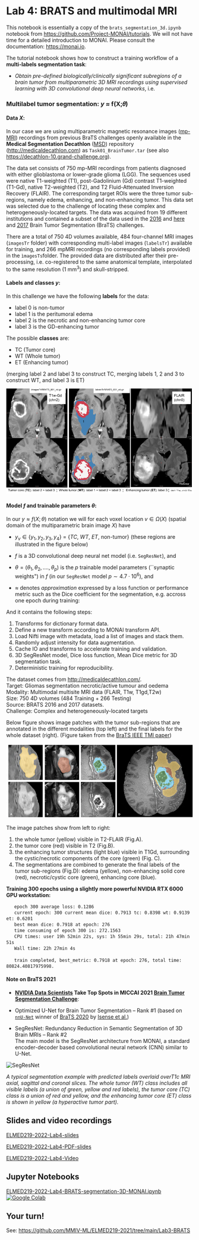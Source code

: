 # Lab 4: BRATS and multimodal MRI

This notebook is essentially a copy of the `brats_segmentation_3d.ipynb` notebook from https://github.com/Project-MONAI/tutorials. We will not have time for a detailed introduction to MONAI. Please consult the documentation: https://monai.io.

The tutorial notebook shows how to construct a training workflow of a **multi-labels segmentation task**:<br>

- _Obtain pre-defined biologically/clinically significant subregions of a brain tumor from multiparametric 3D MRI recordings using supervised learning with 3D convolutional deep neural networks_, i.e.

### Multilabel tumor segmentation:  _y_ ≈ f(X;𝜃)

#### Data _X_:

In our case we are using multiparametric magnetic resonance images ([mp-MRI](https://en.wikipedia.org/wiki/MRI_sequence)) recordings from previous BraTS challenges openly available in the **Medical Segmentation Decathlon** ([MSD](https://arxiv.org/abs/2106.05735)) repository (http://medicaldecathlon.com) as `Task01_BrainTumor.tar` (see also https://decathlon-10.grand-challenge.org).

The data set consists of 750 mp-MRI recordings from patients diagnosed with either glioblastoma or lower-grade glioma (LGG). The sequences used were native
T1-weighted (T1), post-Gadolinium (Gd) contrast T1-weighted (T1-Gd), native T2-weighted (T2),
and T2 Fluid-Attenuated Inversion Recovery (FLAIR). The corresponding target ROIs were the
three tumor sub-regions, namely edema, enhancing, and non-enhancing tumor. This data set was
selected due to the challenge of locating these complex and heterogeneously-located targets. The
data was acquired from 19 different institutions and contained a subset of the data used in the
[2016](https://www.smir.ch/BRATS/Start2016) and [here](https://paperswithcode.com/dataset/brats-2016) and [2017](https://www.med.upenn.edu/sbia/brats2017.html) Brain Tumor Segmentation (BraTS) challenges.

There are a total of 750 4D volumes available, 484 four-channel MRI images (`imagesTr` folder) with corresponding multi-label images (`labelsTr`) available for training, and 266 mpMRI recordings (no corresponding labels provided) in the `ìmagesTs`folder. The provided data are distributed after their pre-processing, i.e. co-registered to the same anatomical template, interpolated to the same resolution (1 mm$^3$) and skull-stripped. 

#### Labels and classes _y_:

In this challenge we have the following **labels** for the data:
  - label 0 is non-tumor
  - label 1 is the peritumoral edema
  - label 2 is the necrotic and non-enhancing tumor core
  - label 3 is the GD-enhancing tumor

The possible **classes** are:
  - TC (Tumor core)
  - WT (Whole tumor)
  - ET (Enhancing tumor)

(merging label 2 and label 3 to construct TC, merging labels 1, 2 and 3 to construct WT, and label 3 is ET)

![img](https://github.com/MMIV-ML/ELMED219-2022/blob/main/Lab4-BRATS/assets/ELMED219-2022-Lab4-BraTS-data.png?raw=true)


#### Model $f$ and trainable parameters $\theta$:

In our $y  \approx f(X; \theta)$ notation we will for each voxel location $v \in \Omega(X)$ (spatial domain of the multiparametric brain image $X$) have


- $y_v \in \{y_1, y_2, y_3, y_4\}$ = {_TC_, _WT_, _ET_, non-tumor} (these regions are illustrated in the figure below)


- $f$ is a 3D convolutional deep neural net model (i.e. `SegResNet`), and 


- $\theta = (\theta_1, \theta_2, ...., \theta_p)$ is the $p$ trainable model parameters (``synaptic weights") in $f$ (in our `SegResNet` model $p \sim 4.7 \cdot 10^6$), and


- $\approx$ denotes _approximation_ expressed by a loss function or performance metric such as the Dice coefficient for the segmentation, e.g. accross one epoch during training: 

And it contains the following steps:
1. Transforms for dictionary format data.
1. Define a new transform according to MONAI transform API.
1. Load Nifti image with metadata, load a list of images and stack them.
1. Randomly adjust intensity for data augmentation.
1. Cache IO and transforms to accelerate training and validation.
1. 3D SegResNet model, Dice loss function, Mean Dice metric for 3D segmentation task.
1. Deterministic training for reproducibility.

The dataset comes from http://medicaldecathlon.com/.  
Target: Gliomas segmentation necrotic/active tumour and oedema  
Modality: Multimodal multisite MRI data (FLAIR, T1w, T1gd,T2w)  
Size: 750 4D volumes (484 Training + 266 Testing)  
Source: BRATS 2016 and 2017 datasets.  
Challenge: Complex and heterogeneously-located targets

Below figure shows image patches with the tumor sub-regions that are annotated in the different modalities (top left) and the final labels for the whole dataset (right).
(Figure taken from the [BraTS IEEE TMI paper](https://ieeexplore.ieee.org/document/6975210/))

![image](./assets/brats_tasks.png)

The image patches show from left to right:
1. the whole tumor (yellow) visible in T2-FLAIR (Fig.A).
1. the tumor core (red) visible in T2 (Fig.B).
1. the enhancing tumor structures (light blue) visible in T1Gd, surrounding the cystic/necrotic components of the core (green) (Fig. C).
1. The segmentations are combined to generate the final labels of the tumor sub-regions (Fig.D): edema (yellow), non-enhancing solid core (red), necrotic/cystic core (green), enhancing core (blue).


**Training 300 epochs using a slightly more powerful NVIDIA RTX 6000 GPU workstation:**
```
   epoch 300 average loss: 0.1286
   current epoch: 300 current mean dice: 0.7913 tc: 0.8398 wt: 0.9139 et: 0.6201
   best mean dice: 0.7918 at epoch: 276
   time consuming of epoch 300 is: 272.1563
   CPU times: user 19h 52min 22s, sys: 1h 55min 29s, total: 21h 47min 51s
   Wall time: 22h 27min 4s
   
   train completed, best_metric: 0.7918 at epoch: 276, total time: 80824.40817975998.
```


#### Note on BraTS 2021

- **[NVIDIA Data Scientists](https://developer.nvidia.com/blog/nvidia-data-scientists-take-top-spots-in-miccai-2021-brain-tumor-segmentation-challenge) Take Top Spots in MICCAI 2021 [Brain Tumor Segmentation Challenge](http://www.braintumorsegmentation.org)**:


 - Optimized U-Net for Brain Tumor Segmentation – Rank #1 (based on [`nnU-Net`](https://github.com/MIC-DKFZ/nnUNet) winner of [BraTS 2020](https://www.med.upenn.edu/cbica/brats2020) by [Isense et al.](https://arxiv.org/abs/2011.00848))
  
  
 - SegResNet: Redundancy Reduction in Semantic Segmentation of 3D Brain MRIs – Rank #2<br> The main model is the SegResNet architecture from MONAI, a standard encoder-decoder based convolutional neural network (CNN) similar to U-Net. 
  
![SegResNet](https://developer-blogs.nvidia.com/wp-content/uploads/2021/09/BRaTS-fig-2.png)
  
_A typical segmentation example with predicted labels overlaid overT1c MRI axial, sagittal and coronal slices. The whole tumor (WT) class includes all visible labels (a union of green, yellow and red labels), the tumor core (TC) class is a union of red and yellow, and the enhancing tumor core (ET) class is shown in yellow
(a hyperactive tumor part)._





## Slides and video recordings

[ELMED219-2022-Lab4-slides](https://docs.google.com/presentation/d/e/2PACX-1vT4avpfR1NV-d8e8MIahsI_Mej6mHpVcW5TRJex_eGH6BMuZi9ONTHeG19gbsYYe8vFzoKwIm-f5CPK/pub?start=false&loop=false&delayms=3000)

[ELMED219-2022-Lab4-PDF-slides](../assets/PDF-slides/9-ELMED219-2022-Lab4-BraTS-mpMRI.pdf)

[ELMED219-2022-Lab4-Video](https://youtu.be/NCJhkRGcOhsg)


## Jupyter Notebooks

[ELMED219-2022-Lab4-BRATS-segmentation-3D-MONAI.ipynb](https://nbviewer.org/github/MMIV-ML/ELMED219-2022/blob/main/Lab4-BRATS/ELMED219-2022-Lab4-BRATS-segmentation-3D-MONAI.ipynb) [![Google Colab](https://colab.research.google.com/assets/colab-badge.svg)](https://colab.research.google.com/github/MMIV-ML/ELMED219-2022/blob/main/Lab4-BRATS/ELMED219-2022-Lab4-BRATS-segmentation-3D-MONAI.ipynb)

## Your turn!

See: https://github.com/MMIV-ML/ELMED219-2021/tree/main/Lab3-BRATS
